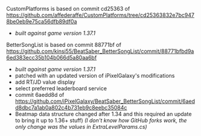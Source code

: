 CustomPlatforms is based on commit cd25363 of https://github.com/affederaffe/CustomPlatforms/tree/cd25363832e7bc9478be0eb9e75ca56dfb89df0a
- *built against game version 1.37.1*

BetterSongList is based on commit 88771bf of https://github.com/kinsi55/BeatSaber_BetterSongList/commit/88771bfbd9a6ed383ecc35b104b066d5a80aa6bf
- *built against game version 1.37.1*
- patched with an updated version of iPixelGalaxy's modifications
 - add RT/JD value display
 - select preferred leaderboard service
 - commit 6aedd8d of https://github.com/iPixelGalaxy/BeatSaber_BetterSongList/commit/6aedd8dbc7a1ab0a802c4b731eb9c8eebc35084c
  - Beatmap data structure changed after 1.34 and this required an update to bring it up to 1.36+ stuff) *(I don't know how GitHub forks work, the only change was the values in ExtraLevelParams.cs)*